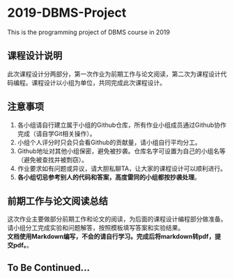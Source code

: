 # 2019-DBMS-Project
This is the programming project of DBMS course in 2019

## 课程设计说明
此次课程设计分两部分，第一次作业为前期工作与论文阅读，第二次为课程设计代码编程。课程设计以小组为单位，共同完成此次课程设计。

## 注意事项
1. 各小组请自行建立属于小组的Github仓库，所有作业小组成员通过Github协作完成（请自学Git相关操作）。
2. 小组个人评分时只会只会看Github的贡献量，请小组自行平均分工。
3. Github地址对其他小组保密，避免被抄袭。仓库名字可设置为自己的小组名等（避免被查找并被剽窃）。
4. 作业要求如有问题或异议，请大胆私聊TA，让大家的课程设计可以顺利进行。
5. **各小组切忌参考别人的代码和答案，高度雷同的小组都按抄袭处理**。

## 前期工作与论文阅读总结
这次作业主要做部分前期工作和论文的阅读，为后面的课程设计编程部分做准备。请小组分工完成实验和问题解答，按照模板填写答案和实验结果。  
**文档使用Markdown编写，不会的请自行学习。完成后将markdown转pdf，提交pdf。**。

## To Be Continued...
